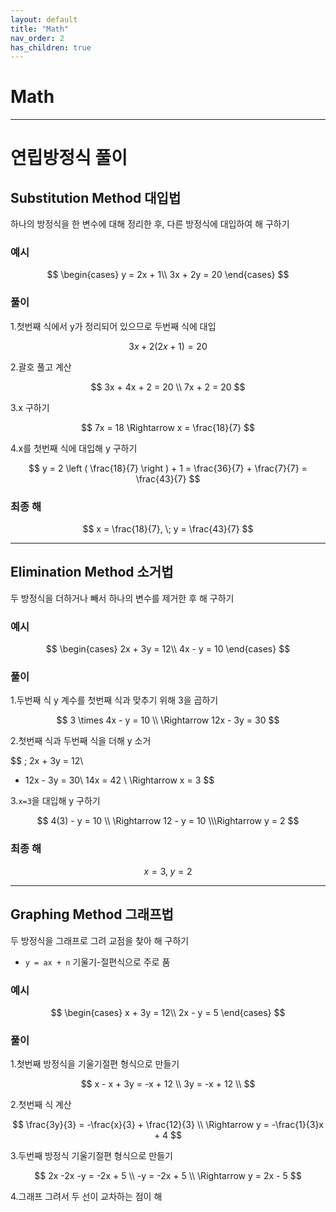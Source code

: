 ```yaml
---
layout: default
title: "Math"
nav_order: 2
has_children: true
---
```

# Math
---

# 연립방정식 풀이
## Substitution Method 대입법
하나의 방정식을 한 변수에 대해 정리한 후, 다른 방정식에 대입하여 해 구하기

### 예시
$$
\begin{cases}
y = 2x + 1\\
3x + 2y = 20
\end{cases}
$$

### 풀이
1.첫번째 식에서 y가 정리되어 있으므로 두번째 식에 대입

$$
3x + 2(2x+1) = 20
$$

2.괄호 풀고 계산

$$
3x + 4x + 2 = 20 \\
7x + 2 = 20
$$

3.x 구하기

$$
7x = 18 \Rightarrow x = \frac{18}{7}
$$

4.x를 첫번째 식에 대입해 y 구하기

$$
y = 2 \left ( \frac{18}{7}  \right ) + 1 = \frac{36}{7} + \frac{7}{7} = \frac{43}{7}
$$

### 최종 해

$$
x = \frac{18}{7}, \; y = \frac{43}{7}
$$

---

## Elimination Method 소거법
두 방정식을 더하거나 빼서 하나의 변수를 제거한 후 해 구하기


### 예시
$$
\begin{cases}
2x + 3y = 12\\
4x - y = 10
\end{cases}
$$

### 풀이
1.두번째 식 y 계수를 첫번째 식과 맞추기 위해 3을 곱하기

$$
3 \times 4x - y = 10  \\
\Rightarrow 12x - 3y = 30
$$

2.첫번째 식과 두번째 식을 더해 y 소거

$$
\; 2x + 3y = 12\\
+ 12x - 3y = 30\\
14x = 42 \\
\Rightarrow x = 3
$$

3.`x=3`을 대입해 y 구하기

$$
4(3) - y = 10 \\
\Rightarrow 12 - y = 10 
\\\Rightarrow y = 2
$$

### 최종 해

$$
x = 3, \; y = 2
$$

---

## Graphing Method 그래프법
두 방정식을 그래프로 그려 교점을 찾아 해 구하기
- `y = ax + n` 기울기-절편식으로 주로 품
  
### 예시

$$
\begin{cases}
x + 3y = 12\\
2x - y = 5
\end{cases}
$$

### 풀이
1.첫번째 방정식을 기울기절편 형식으로 만들기

$$
x - x + 3y = -x + 12 \\
3y = -x + 12 \\
$$

2.첫번째 식 계산

$$
\frac{3y}{3} = -\frac{x}{3} + \frac{12}{3} \\
\Rightarrow y = -\frac{1}{3}x + 4
$$

3.두번째 방정식 기울기절편 형식으로 만들기

$$
2x -2x -y = -2x + 5 \\
-y = -2x + 5 \\
\Rightarrow y = 2x - 5 
$$

4.그래프 그려서 두 선이 교차하는 점이 해


